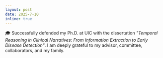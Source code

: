 ```yaml
---
layout: post
date: 2025-7-10
inline: true
---
```


🎓 Successfully defended my Ph.D. at UIC with the dissertation _"Temporal Reasoning in Clinical Narratives: From Information Extraction to Early Disease Detection"_. I am deeply grateful to my advisor, committee, collaborators, and my family.